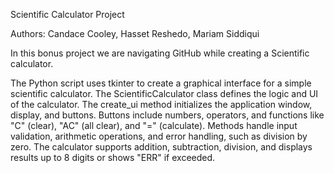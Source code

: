 Scientific Calculator Project

Authors: Candace Cooley, Hasset Reshedo, Mariam Siddiqui

In this bonus project we are navigating GitHub while creating a Scientific calculator.

The Python script uses tkinter to create a graphical interface for a simple scientific calculator. The ScientificCalculator class defines the logic and UI of the calculator. The create_ui method initializes the application window, display, and buttons. Buttons include numbers, operators, and functions like "C" (clear), "AC" (all clear), and "=" (calculate). Methods handle input validation, arithmetic operations, and error handling, such as division by zero. The calculator supports addition, subtraction, division, and displays results up to 8 digits or shows "ERR" if exceeded.

